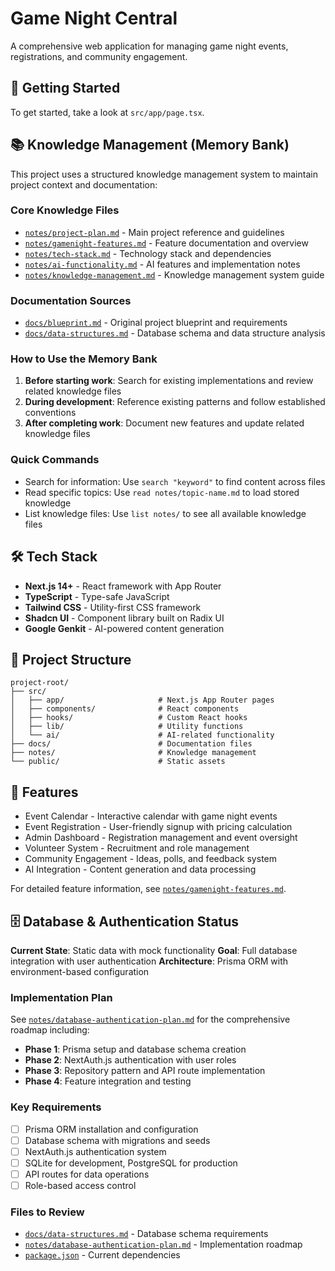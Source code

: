 # Game Night Central

A comprehensive web application for managing game night events, registrations, and community engagement.

## 🚀 Getting Started

To get started, take a look at `src/app/page.tsx`.

## 📚 Knowledge Management (Memory Bank)

This project uses a structured knowledge management system to maintain project context and documentation:

### Core Knowledge Files
- [`notes/project-plan.md`](notes/project-plan.md) - Main project reference and guidelines
- [`notes/gamenight-features.md`](notes/gamenight-features.md) - Feature documentation and overview
- [`notes/tech-stack.md`](notes/tech-stack.md) - Technology stack and dependencies
- [`notes/ai-functionality.md`](notes/ai-functionality.md) - AI features and implementation notes
- [`notes/knowledge-management.md`](notes/knowledge-management.md) - Knowledge management system guide

### Documentation Sources
- [`docs/blueprint.md`](docs/blueprint.md) - Original project blueprint and requirements
- [`docs/data-structures.md`](docs/data-structures.md) - Database schema and data structure analysis

### How to Use the Memory Bank

1. **Before starting work**: Search for existing implementations and review related knowledge files
2. **During development**: Reference existing patterns and follow established conventions
3. **After completing work**: Document new features and update related knowledge files

### Quick Commands
- Search for information: Use `search "keyword"` to find content across files
- Read specific topics: Use `read notes/topic-name.md` to load stored knowledge
- List knowledge files: Use `list notes/` to see all available knowledge files

## 🛠️ Tech Stack

- **Next.js 14+** - React framework with App Router
- **TypeScript** - Type-safe JavaScript
- **Tailwind CSS** - Utility-first CSS framework
- **Shadcn UI** - Component library built on Radix UI
- **Google Genkit** - AI-powered content generation

## 📁 Project Structure

```
project-root/
├── src/
│   ├── app/                     # Next.js App Router pages
│   ├── components/              # React components
│   ├── hooks/                   # Custom React hooks
│   ├── lib/                     # Utility functions
│   └── ai/                      # AI-related functionality
├── docs/                        # Documentation files
├── notes/                       # Knowledge management
└── public/                      # Static assets
```

## 🎯 Features

- Event Calendar - Interactive calendar with game night events
- Event Registration - User-friendly signup with pricing calculation
- Admin Dashboard - Registration management and event oversight
- Volunteer System - Recruitment and role management
- Community Engagement - Ideas, polls, and feedback system
- AI Integration - Content generation and data processing

For detailed feature information, see [`notes/gamenight-features.md`](notes/gamenight-features.md).

## 🗄️ Database & Authentication Status

**Current State**: Static data with mock functionality
**Goal**: Full database integration with user authentication
**Architecture**: Prisma ORM with environment-based configuration

### Implementation Plan
See [`notes/database-authentication-plan.md`](notes/database-authentication-plan.md) for the comprehensive roadmap including:

- **Phase 1**: Prisma setup and database schema creation
- **Phase 2**: NextAuth.js authentication with user roles
- **Phase 3**: Repository pattern and API route implementation
- **Phase 4**: Feature integration and testing

### Key Requirements
- [ ] Prisma ORM installation and configuration
- [ ] Database schema with migrations and seeds
- [ ] NextAuth.js authentication system
- [ ] SQLite for development, PostgreSQL for production
- [ ] API routes for data operations
- [ ] Role-based access control

### Files to Review
- [`docs/data-structures.md`](docs/data-structures.md) - Database schema requirements
- [`notes/database-authentication-plan.md`](notes/database-authentication-plan.md) - Implementation roadmap
- [`package.json`](package.json) - Current dependencies
 
